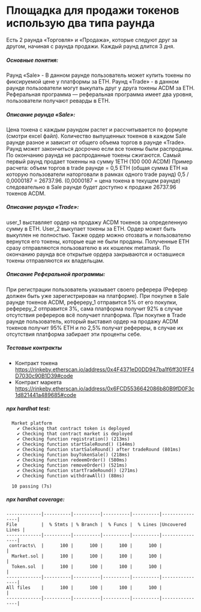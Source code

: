 # Площадка для продажи токенов использую два типа раундa

Есть 2 раунда «Торговля» и «Продажа», которые следуют друг за другом, начиная с раунда продажи.
Каждый раунд длится 3 дня.

##### Основные понятия:
Раунд «Sale» - В данном раунде пользователь может купить токены по фиксируемой цене у платформы за ETH.
Раунд «Trade» - в данном раунде пользователи могут выкупать друг у друга токены ACDM за ETH.
Реферальная программа — реферальная программа имеет два уровня, пользователи получают реварды в ETH.

##### Описание раунда «Sale»:
Цена токена с каждым раундом растет и рассчитывается по формуле (смотри excel файл). 
Количество выпущенных токенов в каждом Sale раунде разное и зависит от общего объема торгов в раунде «Trade». 
Раунд может закончиться досрочно если все токены были распроданы. По окончанию раунда не распроданные токены сжигаются. 
Самый первый раунд продает токенны на сумму 1ETH (100 000 ACDM)
Пример расчета:
объем торгов в trade раунде = 0,5 ETH (общая сумма ETH на которую пользователи наторговали в рамках одного trade раунд)
0,5 / 0,0000187 = 26737.96. (0,0000187 = цена токена в текущем раунде)
следовательно в Sale раунде будет доступно к продаже 26737.96 токенов ACDM.

##### Описание раунда «Trade»:
user_1 выставляет ордер на продажу ACDM токенов за определенную сумму в ETH. 
User_2 выкупает токены за ETH. Ордер может быть выкуплен не полностью. 
Также ордер можно отозвать и пользователю вернутся его токены, которые еще не были проданы. 
Полученные ETH сразу отправляются пользователю в их кошелек metamask. 
По окончанию раунда все открытые ордера закрываются и оставшиеся токены отправляются их владельцам.

##### Описание Реферальной программы:
При регистрации пользователь указывает своего реферера (Реферер должен быть уже зарегистрирован на платформе).
При покупке в Sale раунде токенов ACDM, рефереру_1 отправится 5% от его покупки, рефереру_2 отправится 3%, 
сама платформа получит 92% в случае отсутствия рефереров всё получает платформа.
При покупке в Trade раунде пользователь, который выставил ордер на продажу ACDM токенов 
получит 95% ETH и по 2,5% получат рефереры, в случае их отсутствия платформа забирает эти проценты себе.

##### Тестовые контракты
- Контракт токена https://rinkeby.etherscan.io/address/0x4F4371eD0DD947ba1f6ff301FF4D7030c90B1D39#code
- Контракт маркета https://rinkeby.etherscan.io/address/0x6FCD5536642086b80B9fD0F3c1d821441a489685#code

##### npx hardhat test:
```shell
  Market platform
    ✔ Checking that contract token is deployed
    ✔ Checking that contract market is deployed
    ✔ Checking function registration() (213ms)
    ✔ Checking function startSaleRound() (144ms)
    ✔ Checking function startSaleRound() after tradeRound (801ms)
    ✔ Checking function buyTokenSale() (218ms)
    ✔ Checking function redeemOrder() (580ms)
    ✔ Checking function removeOrder() (521ms)
    ✔ Checking function startTradeRound() (271ms)
    ✔ Checking function withdrawAll() (88ms)

  10 passing (7s)
```

##### npx hardhat coverage:
```shell
-------------|----------|----------|----------|----------|----------------|
File         |  % Stmts | % Branch |  % Funcs |  % Lines |Uncovered Lines |
-------------|----------|----------|----------|----------|----------------|
 contracts\  |      100 |      100 |      100 |      100 |                |
  Market.sol |      100 |      100 |      100 |      100 |                |
  Token.sol  |      100 |      100 |      100 |      100 |                |
-------------|----------|----------|----------|----------|----------------|
All files    |      100 |      100 |      100 |      100 |                |
-------------|----------|----------|----------|----------|----------------|
```